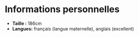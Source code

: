 # Informations personnelles

- **Taille :** 186cm
- **Langues:** français (langue maternelle), anglais (excellent)
